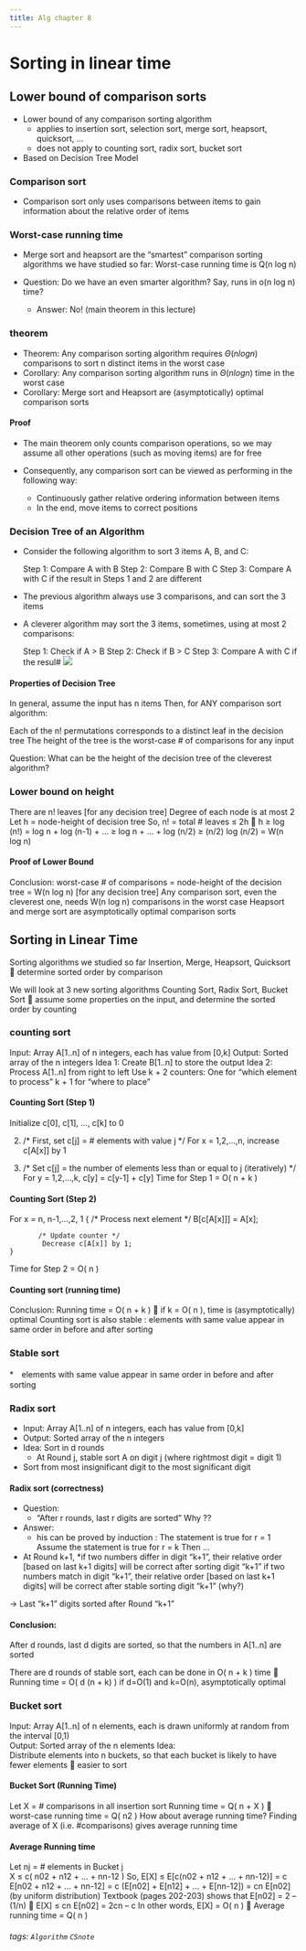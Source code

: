 ```yaml
---
title: Alg chapter 8
---
```

# Sorting in linear time
## Lower bound of comparison sorts
* Lower bound of any comparison sorting algorithm 
	* applies to insertion sort, selection sort, merge sort, heapsort, quicksort, …
	* does not apply to counting sort, radix sort, bucket sort
* Based on Decision Tree Model
### Comparison sort
* Comparison sort only uses comparisons between items to gain information about the relative order of items
### Worst-case running time
* Merge sort and heapsort are the “smartest” comparison sorting algorithms we have studied so far:  Worst-case running time is Q(n log n)

* Question:  Do we have an even smarter algorithm? Say, runs in o(n log n) time?
	* Answer:  No!  (main theorem in this lecture)
### theorem
* Theorem: Any comparison sorting algorithm requires $\Theta(n log n)$ comparisons to sort  n distinct items in the worst case
* Corollary: Any comparison sorting algorithm runs in $\Theta(n log n)$  time in the worst case
* Corollary: Merge sort and Heapsort are (asymptotically) optimal comparison sorts
#### Proof
* The main theorem only counts comparison operations, so we may assume all other operations (such as moving items) are for free

* Consequently, any comparison sort can be viewed as performing in the following way:
	* Continuously gather relative ordering information between items
	* In the end, move items to correct positions
### Decision Tree of an Algorithm


* Consider the following algorithm to sort 3 items A, B, and C:

	Step 1:  Compare A with B
	Step 2:  Compare B with C
	Step 3:  Compare A with C if the result in Steps 1 and 2 are different 



* The previous algorithm always use 3 comparisons, and can sort the 3 items

* A cleverer algorithm may sort the 3 items, sometimes, using at most 2 comparisons:

	Step 1:   Check if A > B
	Step 2:  Check if B > C
	Step 3:  Compare A with C if the resul#
	![](https://i.imgur.com/HkglCTJ.png)
#### Properties of Decision Tree
In general, assume the input has n items Then, for ANY comparison sort algorithm:

Each of the n! permutations corresponds to a distinct leaf in the decision tree 
The height of the tree is the worst-case # of comparisons for any input 

Question:  What can be the height of the decision tree of the cleverest algorithm?

### Lower bound on height
There are n! leaves   [for any decision tree]
Degree of each node is at most 2
Let h = node-height of decision tree
	So,  n!  = total # leaves  ≤ 2h
       h  ≥ log (n!) = log n + log (n-1) + …
 		        ≥  log n + … + log (n/2)
		        ≥  (n/2) log (n/2) = W(n log n) 
#### Proof of Lower Bound
Conclusion:
    worst-case # of comparisons 
	= node-height of the decision tree
	= W(n log n)    [for any decision tree]
Any comparison sort, even the cleverest one, needs  W(n log n) comparisons in the worst case
Heapsort and merge sort are asymptotically optimal comparison sorts

## Sorting in Linear Time
Sorting algorithms we studied so far
Insertion, Merge,  Heapsort, Quicksort
	 determine sorted order by comparison 

We will look at 3 new sorting algorithms 
Counting Sort, Radix Sort, Bucket Sort
	 assume some properties on the input, and 	determine the sorted order by counting
### counting sort
Input:  Array A[1..n] of n integers,      		       each has value from [0,k]
Output:  Sorted array of the n integers
Idea 1:  Create B[1..n] to store the output
Idea 2:  Process A[1..n] from right to left
Use k + 2 counters:
 One for “which element to process”
 k + 1  for “where to place”
#### Counting Sort (Step 1)
Initialize c[0], c[1], …, c[k] to 0
    
2.  /* First, set c[j] = # elements with value j */
    For x = 1,2,…,n, increase c[A[x]] by 1

3. /* Set c[j] = the number of elements less than or equal to j  (iteratively) */
    For y = 1,2,…,k,  c[y] = c[y-1] + c[y] 
Time for Step 1 = O( n + k )
#### Counting Sort (Step 2)
   For x = n, n-1,…,2, 1 
	{   /* Process next element */
         B[c[A[x]]] = A[x]; 
 
           /* Update counter */
  	        Decrease c[A[x]] by 1;
    }
Time for Step 2 = O( n )
#### Counting sort (running time)
Conclusion:
Running time = O( n + k )
 if k = O( n ), time is (asymptotically) optimal
Counting sort is also stable : 
elements with same value appear in same order in before and after sorting
### Stable sort
*　elements with same value appear in same order in before and after sorting

### Radix sort
* Input:  Array A[1..n] of n integers, each has value from [0,k]
* Output:  Sorted array of the n integers
* Idea:  Sort in d rounds
	* At Round j,  stable sort A on digit j  (where rightmost digit = digit 1)
* Sort from most insignificant digit to the most significant digit
#### Radix sort (correctness)
* Question:  
  * “After r rounds, last r digits are sorted”
  Why ??
* Answer:  
  * his can be proved by induction :
  	The statement is true for r = 1
  	Assume the statement is true for r = k
  	Then …
* At Round k+1, 
	*if two numbers differ in digit “k+1”,  their relative order [based on last k+1 digits] will be correct after sorting digit “k+1” if two numbers match in digit “k+1”,  their relative order [based on last k+1 digits]  will be correct after stable sorting digit “k+1”  (why?)

-> Last “k+1” digits sorted after Round “k+1”
#### Conclusion:  

After d rounds, last d digits are sorted, so that the numbers in A[1..n] are sorted

There are d rounds of stable sort, each can be done in O( n + k ) time
    Running time = O( d (n + k) )
if d=O(1) and k=O(n), asymptotically optimal

### Bucket sort
Input:  Array A[1..n] of n elements,      		       each is drawn uniformly at 	        		       random from the interval [0,1)  
Output:  Sorted array of the n elements
Idea:  
	Distribute elements into n buckets, so that each bucket is likely to have fewer elements  easier to sort

#### Bucket Sort (Running Time)
Let X = # comparisons in all insertion sort
		Running time = Q( n + X )
	  worst-case running time = Q( n2 )
How about average running time?
Finding average of X (i.e. #comparisons) gives average running time

#### Average Running time
Let nj = # elements in Bucket j		
			X ≤ c(  n02   +  n12  + … + nn-12  )
So,    E[X] ≤ E[c(n02 + n12 + … + nn-12)]
                  = c E[n02 + n12 + … + nn-12]
                  = c (E[n02] + E[n12] + … + E[nn-12]) 
			   = cn E[n02]      (by uniform distribution)
Textbook (pages 202-203) shows that
	 E[n02]  =  2 – (1/n) 
	 E[X] ≤ cn E[n02] = 2cn – c 
In other words, E[X] = O( n ) 
 Average running time = Q( n ) 

###### tags: `Algorithm` `CSnote`